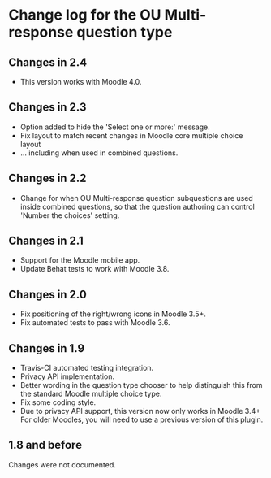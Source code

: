 # Change log for the OU Multi-response question type

## Changes in 2.4

* This version works with Moodle 4.0.


## Changes in 2.3

* Option added to hide the 'Select one or more:' message.
* Fix layout to match recent changes in Moodle core multiple choice layout
* ... including when used in combined questions.


## Changes in 2.2

* Change for when OU Multi-response question subquestions
  are used inside combined questions, so that the question
  authoring can control 'Number the choices' setting.


## Changes in 2.1

* Support for the Moodle mobile app.
* Update Behat tests to work with Moodle 3.8.


## Changes in 2.0

* Fix positioning of the right/wrong icons in Moodle 3.5+.
* Fix automated tests to pass with Moodle 3.6.


## Changes in 1.9

* Travis-CI automated testing integration.
* Privacy API implementation.
* Better wording in the question type chooser to help distinguish this
  from the standard Moodle multiple choice type.
* Fix some coding style.
* Due to privacy API support, this version now only works in Moodle 3.4+
  For older Moodles, you will need to use a previous version of this plugin.


## 1.8 and before

Changes were not documented.
